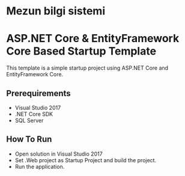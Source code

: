 # Mezun bilgi sistemi 


# ASP.NET Core & EntityFramework Core Based Startup Template

This template is a simple startup project 
using ASP.NET Core and EntityFramework Core.

## Prerequirements

* Visual Studio 2017
* .NET Core SDK
* SQL Server

## How To Run

* Open solution in Visual Studio 2017
* Set .Web project as Startup Project and build the project.
* Run the application.
